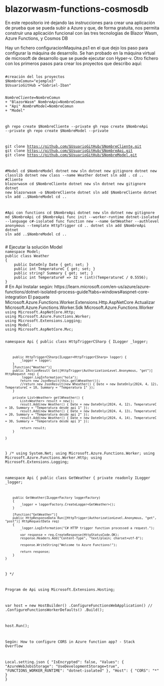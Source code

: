 # blazorwasm-functions-cosmosdb
En este repositorio iré dejando las instrucciones para crear una aplicación de prueba que se pueda subir a Azure y que, de forma gratuita, nos permita construir una aplicación funcional con las tres tecnologías de Blazor Wasm, Azure Functions, y Cosmos DB

Hay un fichero configuracionMaquina.ps1 en el que dejo los paso para configurar la máquina de desarrollo. Se han probado en la máquina virtual de microsoft de desarrollo que se puede ejecutar con Hyper-v.
Otro fichero con los primeros pasos para crear los proyectos que describo aquí:

<code>
#creación del los proyectos
$NombreComun="ejemplo3"
$UsuarioGitHub ="Gabriel-Iban"

$NombreCliente=$NombreComun + "BlazorWasm"
$NombreApi=$NombreComun + "Api"
$NombreModel=$NombreComun + "Model"

gh repo create $NombreCliente --private
gh repo create $NombreApi --private
gh repo create $NombreModel --private

git clone https://github.com/$UsuarioGitHub/$NombreCliente.git
git clone https://github.com/$UsuarioGitHub/$NombreApi.git
git clone https://github.com/$UsuarioGitHub/$NombreModel.git

#Model
cd $NombreModel
dotnet new sln
dotnet new gitignore
dotnet new classlib
dotnet new class --name Weather
dotnet sln add .
cd ..
#Cliente blazorwasm
cd $NombreCliente
dotnet new sln
dotnet new gitignore
dotnet new blazorwasm -o $NombreCliente
dotnet sln add $NombreCliente
dotnet sln add ..\$NombreModel
cd ..

#Api con functions
cd $NombreApi
dotnet new sln
dotnet new gitignore
md $NombreApi
cd $NombreApi
func init --worker-runtime dotnet-isolated --language c#-isolated
func function new --name GetWeather --authlevel anonymous --template HttpTrigger
cd ..
dotnet sln add $NombreApi
dotnet sln add ..\$NombreModel
cd ..

</code>
# Ejecutar la solución Model
<code>
namespace Model;
public class Weather
{
    public DateOnly Date { get; set; }
    public int TemperatureC { get; set; }
    public string? Summary { get; set; }
    public int TemperatureF => 32 + (int)(TemperatureC / 0.5556);
}
</code>
# En Api
Instalar según:
https://learn.microsoft.com/en-us/azure/azure-functions/dotnet-isolated-process-guide?tabs=windows#aspnet-core-integration
El paquete 
Microsoft.Azure.Functions.Worker.Extensions.Http.AspNetCore
Actualizar 
Microsoft.Azure.Functions.Worker.Sdk
Microsoft.Azure.Functions.Worker

<code>
using Microsoft.AspNetCore.Http;
using Microsoft.Azure.Functions.Worker;
using Microsoft.Extensions.Logging;
using Model;
using Microsoft.AspNetCore.Mvc;

namespace Api {
    public class HttpTriggerCSharp {
        ILogger _logger;

        public HttpTriggerCSharp(ILogger<HttpTriggerCSharp> logger) {
            _logger = logger;
        }
        [Function("Weather")]
        public IActionResult Get([HttpTrigger(AuthorizationLevel.Anonymous, "get")] HttpRequest req) {
            _logger.LogInformation("hola");
            return new JsonResult(this.getlWheather());
            //return new JsonResult(new Wheather() { Date = new DateOnly(2024, 4, 12), TemperatureC = 10, Summary = "Temperatura 1" });
        }

        private List<Weather> getlWheather() {
            List<Weather> result = new();
            result.Add(new Weather() { Date = new DateOnly(2024, 4, 12), TemperatureC = 10, Summary = "Temperatura desde api 1" });
            result.Add(new Weather() { Date = new DateOnly(2024, 4, 13), TemperatureC = 20, Summary = "Temperatura desde api 2" });
            result.Add(new Weather() { Date = new DateOnly(2024, 4, 14), TemperatureC = 30, Summary = "Temperatura desde api 3" });

            return result;
        }

    }
}
/*
using System.Net;
using Microsoft.Azure.Functions.Worker;
using Microsoft.Azure.Functions.Worker.Http;
using Microsoft.Extensions.Logging;

namespace Api
{
    public class GetWeather
    {
        private readonly ILogger _logger;

        public GetWeather(ILoggerFactory loggerFactory)
        {
            _logger = loggerFactory.CreateLogger<GetWeather>();
        }

        [Function("GetWeather")]
        public HttpResponseData Run([HttpTrigger(AuthorizationLevel.Anonymous, "get", "post")] HttpRequestData req)
        {
            _logger.LogInformation("C# HTTP trigger function processed a request.");

            var response = req.CreateResponse(HttpStatusCode.OK);
            response.Headers.Add("Content-Type", "text/plain; charset=utf-8");

            response.WriteString("Welcome to Azure Functions!");

            return response;
        }
    }
}
*/


Program de Api
using Microsoft.Extensions.Hosting;

var host = new HostBuilder()
    .ConfigureFunctionsWebApplication()
//    .ConfigureFunctionsWorkerDefaults()
    .Build();

host.Run();

Según: How to configure CORS in Azure function app? - Stack Overflow

Local.setting.json
{
    "IsEncrypted": false,
    "Values": {
        "AzureWebJobsStorage": "UseDevelopmentStorage=true",
        "FUNCTIONS_WORKER_RUNTIME": "dotnet-isolated"
    },
    "Host": {
        "CORS": "*"
    }
}

</code>
